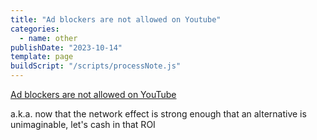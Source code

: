 ```yaml
---
title: "Ad blockers are not allowed on Youtube"
categories:
  - name: other
publishDate: "2023-10-14"
template: page
buildScript: "/scripts/processNote.js"
---
```


[Ad blockers are not allowed on YouTube](https://www.reddit.com/r/youtube/comments/13cfdbi/apparently_ad_blockers_are_not_allowed_on_youtube/)

a.k.a. now that the network effect is strong enough that an alternative is unimaginable, let's cash in that ROI
